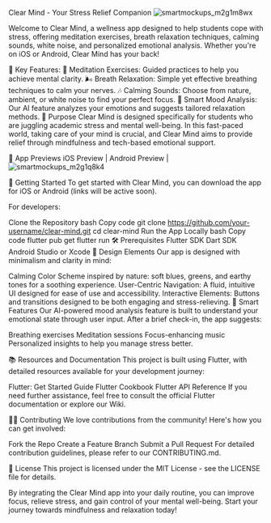 Clear Mind - Your Stress Relief Companion
![smartmockups_m2g1m8wx](https://github.com/user-attachments/assets/7795a973-40f5-4728-9492-f47da46dba31)

Welcome to Clear Mind, a wellness app designed to help students cope with stress, offering meditation exercises, breath relaxation techniques, calming sounds, white noise, and personalized emotional analysis. Whether you're on iOS or Android, Clear Mind has your back!

🌟 Key Features:
🧘 Meditation Exercises: Guided practices to help you achieve mental clarity.
🌬️ Breath Relaxation: Simple yet effective breathing techniques to calm your nerves.
🎶 Calming Sounds: Choose from nature, ambient, or white noise to find your perfect focus.
🤖 Smart Mood Analysis: Our AI feature analyzes your emotions and suggests tailored relaxation methods.
🎯 Purpose
Clear Mind is designed specifically for students who are juggling academic stress and mental well-being. In this fast-paced world, taking care of your mind is crucial, and Clear Mind aims to provide relief through mindfulness and tech-based emotional support.

📱 App Previews
iOS Preview | Android Preview
|![smartmockups_m2g1q8k4](https://github.com/user-attachments/assets/96112d39-45a7-4d38-ad41-6297ddb0fadb)



🚀 Getting Started
To get started with Clear Mind, you can download the app for iOS or Android (links will be active soon).

For developers:

Clone the Repository
bash
Copy code
git clone https://github.com/your-username/clear-mind.git
cd clear-mind
Run the App Locally
bash
Copy code
flutter pub get
flutter run
🛠️ Prerequisites
Flutter SDK
Dart SDK
Android Studio or Xcode
🎨 Design Elements
Our app is designed with minimalism and clarity in mind:

Calming Color Scheme inspired by nature: soft blues, greens, and earthy tones for a soothing experience.
User-Centric Navigation: A fluid, intuitive UI designed for ease of use and accessibility.
Interactive Elements: Buttons and transitions designed to be both engaging and stress-relieving.
🤖 Smart Features
Our AI-powered mood analysis feature is built to understand your emotional state through user input. After a brief check-in, the app suggests:

Breathing exercises
Meditation sessions
Focus-enhancing music
Personalized insights to help you manage stress better.

📚 Resources and Documentation
This project is built using Flutter, with detailed resources available for your development journey:

Flutter: Get Started Guide
Flutter Cookbook
Flutter API Reference
If you need further assistance, feel free to consult the official Flutter documentation or explore our Wiki.

🧑‍💻 Contributing
We love contributions from the community! Here's how you can get involved:

Fork the Repo
Create a Feature Branch
Submit a Pull Request
For detailed contribution guidelines, please refer to our CONTRIBUTING.md.

📄 License
This project is licensed under the MIT License - see the LICENSE file for details.



By integrating the Clear Mind app into your daily routine, you can improve focus, relieve stress, and gain control of your mental well-being. Start your journey towards mindfulness and relaxation today!

